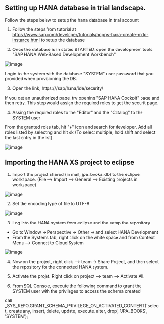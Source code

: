 ## Setting up HANA database in trial landscape. 

Follow the steps belew to setup the hana database in trial account

1. Follow the steps from tutorial at https://www.sap.com/developer/tutorials/hcpps-hana-create-mdc-instance.html to setup the database

2. Once the database is in status STARTED, open the development tools "SAP HANA Web-Based Development Workbench"

![image](https://user-images.githubusercontent.com/15712474/32507156-bb4bae70-c3b4-11e7-9f17-da08bf8e3254.png)

Login to the system with the database "SYSTEM" user password that you provided when provisioning the DB. 

3. Open the link, https://<host>/sap/hana/ide/security/
  
  If you get an unauthorized page, try opening "SAP HANA Cockpit" page and then retry. This step would assign the required roles to get the securit page. 

4. Assing the required roles to the "Editor" and the "Catalog" to the SYSTEM user

From the granted roles tab, hit "+" icon and search for developer. Add all roles listed by selecting and hit ok (To select multiple, hold shift and select the last entry in the list). 

![image](https://user-images.githubusercontent.com/15712474/32507390-4333022a-c3b5-11e7-94bc-e717ff249d51.png)


## Importing the HANA XS project to eclipse

1. Import the project shared (in mail, jpa_books_db) to the eclipse workspace. (File --> Import --> General --> Existing projects in workspace)
   
![image](https://user-images.githubusercontent.com/15712474/32507539-b43e4b6e-c3b5-11e7-81cf-8f1e63783dc0.png)

2. Set the encoding type of file to UTF-8

![image](https://user-images.githubusercontent.com/15712474/32507638-004c9aba-c3b6-11e7-854d-da8a7feac28a.png)

3. Log into the HANA system from eclipse and the setup the repository.

  - Go to Window -> Perspective -> Other -> and select HANA Development
  - From the Systems tab, right click on the white space and from Context Menu --> Connect to Cloud System
  
  ![image](https://user-images.githubusercontent.com/15712474/32507739-50afbfa0-c3b6-11e7-9a09-d3ac40715b8a.png)

4. Now on the project, right click --> team -> Share Project, and then select the repository for the connected HANA system. 

5. Activate the projet. Right click on project --> team --> Activate All. 

6. From SQL Console, execute the following command to grant the SYSTEM user with the privileges to access the schema created. 

  call _SYS_REPO.GRANT_SCHEMA_PRIVILEGE_ON_ACTIVATED_CONTENT('select, create any, insert, delete, update, execute, alter, drop',
     'JPA_BOOKS',
     'SYSTEM');




